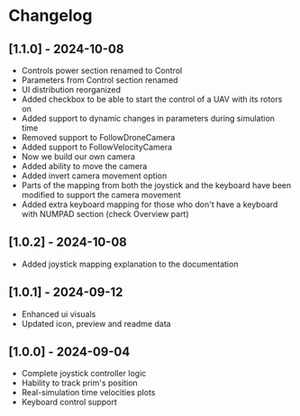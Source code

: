 # Changelog

## [1.1.0] - 2024-10-08
- Controls power section renamed to Control
- Parameters from Control section renamed
- UI distribution reorganized
- Added checkbox to be able to start the control of a UAV with its rotors on
- Added support to dynamic changes in parameters during simulation time
- Removed support to FollowDroneCamera
- Added support to FollowVelocityCamera
- Now we build our own camera
- Added ability to move the camera
- Added invert camera movement option
- Parts of the mapping from both the joystick and the keyboard have been modified to support the camera movement
- Added extra keyboard mapping for those who don't have a keyboard with NUMPAD section (check Overview part)

## [1.0.2] - 2024-10-08
- Added joystick mapping explanation to the documentation

## [1.0.1] - 2024-09-12
- Enhanced ui visuals
- Updated icon, preview and readme data

## [1.0.0] - 2024-09-04
- Complete joystick controller logic
- Hability to track prim's position
- Real-simulation time velocities plots
- Keyboard control support

